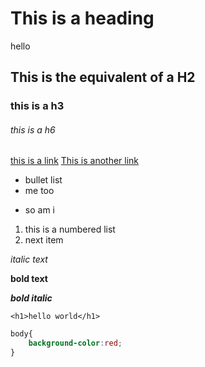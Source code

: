 # This is a heading

hello

## This is the equivalent of a H2
### this is a h3

###### this is a h6

[this is a link](https://www.google.com)
<a href ="" target = "_blank"> This is another link</a>

* bullet list
* me too
+ so am i  

1. this is a numbered list
2. next item


*italic text*

**bold text**

***bold italic***


```<h1>hello world</h1>```

```css
body{
    background-color:red;
}
```

